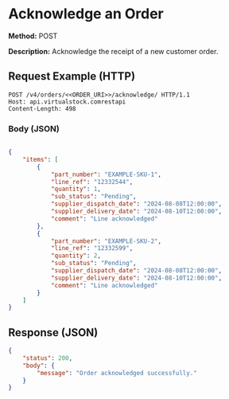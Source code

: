 # Acknowledge an Order
**Method:** POST

**Description:** Acknowledge the receipt of a new customer order.

## Request Example (HTTP)
```http
POST /v4/orders/<<ORDER_URI>>/acknowledge/ HTTP/1.1
Host: api.virtualstock.comrestapi
Content-Length: 498
```

### Body (JSON)
```json

{
    "items": [
        {
            "part_number": "EXAMPLE-SKU-1",
            "line_ref": "12332544",
            "quantity": 1,
            "sub_status": "Pending",
            "supplier_dispatch_date": "2024-08-08T12:00:00",
            "supplier_delivery_date": "2024-08-10T12:00:00",
            "comment": "Line acknowledged"
        },
        {
            "part_number": "EXAMPLE-SKU-2",
            "line_ref": "12332599",
            "quantity": 2,
            "sub_status": "Pending",
            "supplier_dispatch_date": "2024-08-08T12:00:00",
            "supplier_delivery_date": "2024-08-10T12:00:00",
            "comment": "Line acknowledged"
        }
    ]
}

```

## Response (JSON)
```json
{
    "status": 200,
    "body": {
        "message": "Order acknowledged successfully."
    }
}
```
